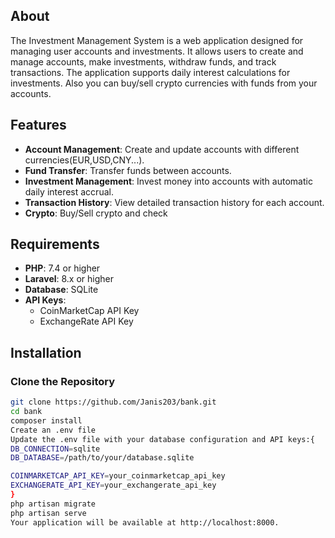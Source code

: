 ## About

The Investment Management System is a web application designed for managing user accounts and investments. It allows users to create and manage accounts, make investments, withdraw funds, and track transactions. The application supports daily interest calculations for investments. Also you can buy/sell crypto currencies with funds from your accounts.

## Features

- **Account Management**: Create and update accounts with different currencies(EUR,USD,CNY...).
- **Fund Transfer**: Transfer funds between accounts.
- **Investment Management**: Invest money into accounts with automatic daily interest accrual.
- **Transaction History**: View detailed transaction history for each account.
- **Crypto**: Buy/Sell crypto and check

## Requirements

- **PHP**: 7.4 or higher
- **Laravel**: 8.x or higher
- **Database**: SQLite
- **API Keys**:
    - CoinMarketCap API Key
    - ExchangeRate API Key

## Installation

### Clone the Repository

```bash
git clone https://github.com/Janis203/bank.git
cd bank
composer install
Create an .env file
Update the .env file with your database configuration and API keys:{
DB_CONNECTION=sqlite
DB_DATABASE=/path/to/your/database.sqlite

COINMARKETCAP_API_KEY=your_coinmarketcap_api_key
EXCHANGERATE_API_KEY=your_exchangerate_api_key
}
php artisan migrate
php artisan serve
Your application will be available at http://localhost:8000.

